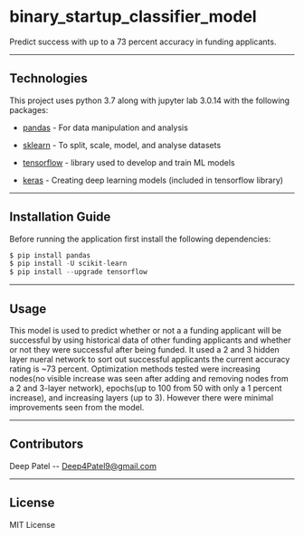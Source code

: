 # binary_startup_classifier_model

Predict success with up to a 73 percent accuracy in funding applicants.

---

## Technologies

This project uses python 3.7 along with jupyter lab 3.0.14 with the following packages:


* [pandas](https://github.com/pandas-dev/pandas) - For data manipulation and analysis

* [sklearn](https://scikit-learn.org/stable/) - To split, scale, model, and analyse datasets

* [tensorflow](https://www.tensorflow.org/) - library used to develop and train ML models

* [keras](https://keras.io/) - Creating deep learning models (included in tensorflow library)

---

## Installation Guide

Before running the application first install the following dependencies:

```python
$ pip install pandas
$ pip install -U scikit-learn
$ pip install --upgrade tensorflow
```

---

## Usage

This model is used to predict whether or not a a funding applicant will be successful by using historical data of other funding applicants and whether or not they were successful after being funded. It used a 2 and 3 hidden layer nueral network to sort out successful applicants the current accuracy rating is ~73 percent. Optimization methods tested were increasing nodes(no visible increase was seen after adding and removing nodes from a 2 and 3-layer network), epochs(up to 100 from 50 with only a 1 percent increase), and increasing layers (up to 3). However there were minimal improvements seen from the model. 

---

## Contributors

Deep Patel -- Deep4Patel9@gmail.com

---

## License

MIT License
